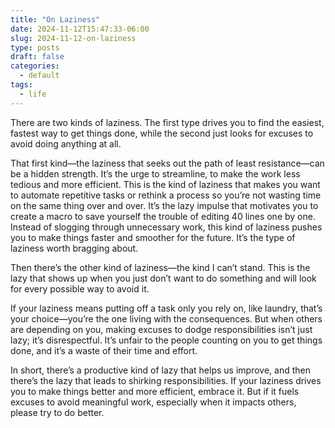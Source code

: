 ```yaml
---
title: "On Laziness"
date: 2024-11-12T15:47:33-06:00
slug: 2024-11-12-on-laziness
type: posts
draft: false
categories:
  - default
tags:
  - life
---
```



There are two kinds of laziness. The first type drives you to find the easiest, fastest way to get things done, while the second just looks for excuses to avoid doing anything at all.

That first kind—the laziness that seeks out the path of least resistance—can be a hidden strength. It’s the urge to streamline, to make the work less tedious and more efficient. This is the kind of laziness that makes you want to automate repetitive tasks or rethink a process so you’re not wasting time on the same thing over and over. It’s the lazy impulse that motivates you to create a macro to save yourself the trouble of editing 40 lines one by one. Instead of slogging through unnecessary work, this kind of laziness pushes you to make things faster and smoother for the future. It’s the type of laziness worth bragging about.

Then there’s the other kind of laziness—the kind I can’t stand. This is the lazy that shows up when you just don’t want to do something and will look for every possible way to avoid it.

If your laziness means putting off a task only you rely on, like laundry, that’s your choice—you’re the one living with the consequences. But when others are depending on you, making excuses to dodge responsibilities isn’t just lazy; it’s disrespectful. It’s unfair to the people counting on you to get things done, and it’s a waste of their time and effort.

In short, there’s a productive kind of lazy that helps us improve, and then there’s the lazy that leads to shirking responsibilities. If your laziness drives you to make things better and more efficient, embrace it. But if it fuels excuses to avoid meaningful work, especially when it impacts others, please try to do better.

